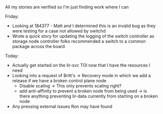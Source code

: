 All my stories are verified so I'm just finding work where I can

Friday:
- Looking at 184377 - Matt and I determined this is an invalid bug as they were testing for a case not allowed by switchd
- Wrote a quick story for updating the logging of the switch controller as storage node controller folks recommended a switch to a common package across the board

Today:
- Actually get started on the lir-svc TOI now that I have the resources I need
- Looking into a request of Britt's -> Recovery mode in which we add a release if we have a broken control plane node
	- Disable scaling -> This only prevents scaling right?
	- add anti-affinity to prevent a broken node from being used -> is there anything preventing lir-data currently from starting on a broken node
- Any pressing external issues Ron may have found